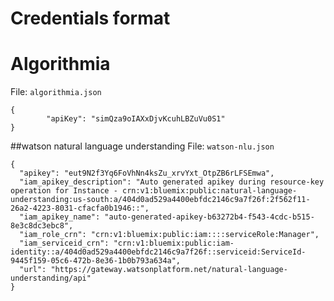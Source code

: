 
# Credentials format

# Algorithmia

File: `algorithmia.json`

```
{
        "apiKey": "simQza9oIAXxDjvKcuhLBZuVu0S1"
}
```

##watson natural language understanding
File: `watson-nlu.json`
```
{
  "apikey": "eut9N2f3Yq6FoVhNn4ksZu_xrvYxt_OtpZB6rLFSEmwa",
  "iam_apikey_description": "Auto generated apikey during resource-key operation for Instance - crn:v1:bluemix:public:natural-language-understanding:us-south:a/404d0ad529a4400ebfdc2146c9a7f26f:2f562f11-26a2-4223-8031-cfacfa0b1946::",
  "iam_apikey_name": "auto-generated-apikey-b63272b4-f543-4cdc-b515-8e3c8dc3ebc8",
  "iam_role_crn": "crn:v1:bluemix:public:iam::::serviceRole:Manager",
  "iam_serviceid_crn": "crn:v1:bluemix:public:iam-identity::a/404d0ad529a4400ebfdc2146c9a7f26f::serviceid:ServiceId-9445f159-05c6-472b-8e36-1b0b793a634a",
  "url": "https://gateway.watsonplatform.net/natural-language-understanding/api"
}
```

